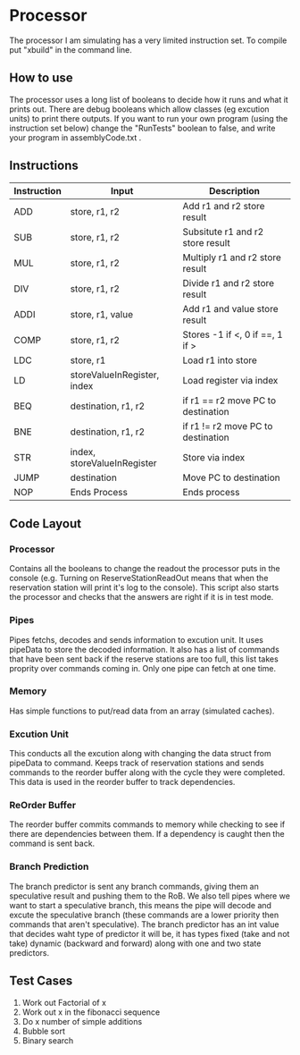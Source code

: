 # Processor
The processor I am simulating has a very limited instruction set. To compile put "xbuild" in the command line.
## How to use 
The processor uses a long list of booleans to decide how it runs and what it prints out. There are debug booleans which allow classes (eg excution units) to print there outputs. If you want to run your own program (using the instruction set below) change the "RunTests" boolean to false, and write your program in assemblyCode.txt . 
## Instructions
| Instruction | Input | Description
| -------- | -------- | --------------- 
| ADD | store, r1, r2 | Add r1 and r2 store result 
| SUB | store, r1, r2 | Subsitute r1 and r2 store result 
| MUL | store, r1, r2 | Multiply r1 and r2 store result 
| DIV | store, r1, r2 | Divide r1 and r2 store result 
| ADDI | store, r1, value | Add r1 and value store result 
| COMP | store, r1, r2 | Stores -1 if <, 0 if ==, 1 if >
| LDC | store, r1 | Load r1 into store
| LD | storeValueInRegister, index | Load register via index
| BEQ | destination, r1, r2 | if r1 == r2 move PC to destination
| BNE | destination, r1, r2 | if r1 != r2 move PC to destination
| STR | index, storeValueInRegister | Store via index
| JUMP | destination | Move PC to destination
| NOP | Ends Process | Ends process 
## Code Layout 
### Processor 
Contains all the booleans to change the readout the processor puts in the console (e.g. Turning on ReserveStationReadOut means that when the reservation station will print it's log to the console).
This script also starts the processor and checks that the answers are right if it is in test mode.
### Pipes
Pipes fetchs, decodes and sends information to excution unit. It uses pipeData to store the decoded information. It also has a list of commands that have been sent back if the reserve stations are too full, this list takes proprity over commands coming in. Only one pipe can fetch at one time.
### Memory
Has simple functions to put/read data from an array (simulated caches).
### Excution Unit
This conducts all the excution along with changing the data struct from pipeData to command. Keeps track of reservation stations and sends commands to the reorder buffer along with the cycle they were completed. This data is used in the reorder buffer to track dependencies.
### ReOrder Buffer
The reorder buffer commits commands to memory while checking to see if there are dependencies between them. If a dependency is caught then the command is sent back.
### Branch Prediction
The branch predictor is sent any branch commands, giving them an speculative result and pushing them to the RoB. We also tell pipes where we want to start a speculative branch, this means the pipe will decode and excute the speculative branch (these commands are a lower priority then commands that aren't speculative). The branch predictor has an int value that decides waht type of predictor it will be, it has types fixed (take and not take) dynamic (backward and forward) along with one and two state predictors.  
## Test Cases
1. Work out Factorial of x 
2. Work out x in the fibonacci sequence
3. Do x number of simple additions 
4. Bubble sort
5. Binary search
